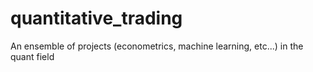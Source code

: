 # quantitative_trading
An ensemble of projects (econometrics, machine learning, etc...) in the quant field
